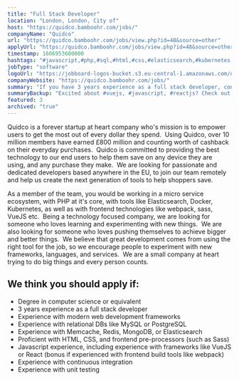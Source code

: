 ```yaml
---
title: "Full Stack Developer"
location: "London, London, City of"
host: "https://quidco.bamboohr.com/jobs/"
companyName: "Quidco"
url: "https://quidco.bamboohr.com/jobs/view.php?id=48&source=other"
applyUrl: "https://quidco.bamboohr.com/jobs/view.php?id=48&source=other"
timestamp: 1606953600000
hashtags: "#javascript,#php,#sql,#html,#css,#elasticsearch,#kubernetes,#docker,#redis,#reactjs,#vuejs"
jobType: "software"
logoUrl: "https://jobboard-logos-bucket.s3.eu-central-1.amazonaws.com/quidco"
companyWebsite: "https://quidco.bamboohr.com/jobs/"
summary: "If you have 3 years experience as a full stack developer, consider applying to Quidco's job post for a new full stack developer."
summaryBackup: "Excited about #vuejs, #javascript, #reactjs? Check out this job post!"
featured: 3
archived: "true"
---
```


Quidco is a forever startup at heart company who's mission is to empower users to get the most out of every dollar they spend.  Using Quidco, over 10 million members have earned £800 million and counting worth of cashback on their everyday purchases.  Quidco is committed to providing the best technology to our end users to help them save on any device they are using, and any purchase they make.  We are looking for passionate and dedicated developers based anywhere in the EU, to join our team remotely and help us create the next generation of tools to help shoppers save.

As a member of the team, you would be working in a micro service ecosystem, with PHP at it's core, with tools like Elasticsearch, Docker, Kubernetes, as well as with frontend technologies like webpack, sass, VueJS etc.  Being a technology focused company, we are looking for someone who loves learning and experimenting with new things.  We are also looking for someone who loves pushing themselves to achieve bigger and better things.  We believe that great development comes from using the right tool for the job, so we encourage people to experiment with new frameworks, languages, and services.  We are a small company at heart trying to do big things and every person counts.

## We think you should apply if:

*   Degree in computer science or equivalent
*   3 years experience as a full stack developer
*   Experience with modern web development frameworks
*   Experience with relational DBs like MySQL or PostgreSQL
*   Experience with Memcache, Redis, MongoDB, or Elasticsearch
*   Proficient with HTML, CSS, and frontend pre-processors (such as Sass)
*   Javascript experience, including experience with frameworks like VueJS or React (bonus if experienced with frontend build tools like webpack)
*   Experience with continuous integration
*   Experience with unit testing
